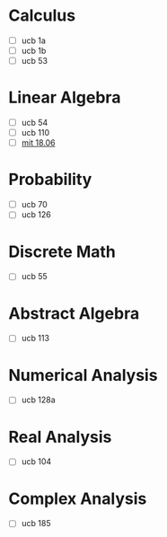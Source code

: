 Calculus
========
* [ ] ucb 1a
* [ ] ucb 1b
* [ ] ucb 53

Linear Algebra
==============
* [ ] ucb 54
* [ ] ucb 110
* [ ] [mit 18.06](https://github.com/mitmath/1806/tree/master)

Probability
===========
* [ ] ucb 70
* [ ] ucb 126

Discrete Math
=============
* [ ] ucb 55

Abstract Algebra
================
* [ ] ucb 113

Numerical Analysis
==================
* [ ] ucb 128a

Real Analysis
=============
* [ ] ucb 104

Complex Analysis
================
* [ ] ucb 185
